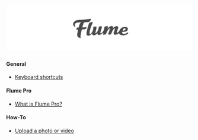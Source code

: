 # [![](/cover.jpg)](/SUMMARY.md)

#### General

* [Keyboard shortcuts](/general/keyboard-shortcuts.md)

#### Flume Pro

* [What is Flume Pro?](/flume-pro/what-is-flume-pro.md)

#### How-To

* [Upload a photo or video](/how-tos/upload-a-file.md)



